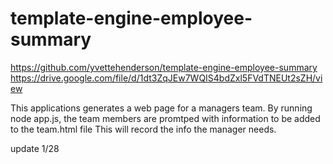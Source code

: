 # template-engine-employee-summary

https://github.com/yvettehenderson/template-engine-employee-summary
https://drive.google.com/file/d/1dt3ZqJEw7WQIS4bdZxl5FVdTNEUt2sZH/view


This applications generates a web page for a managers team. 
By running node app.js, the team members are promtped with information to be added to the team.html file
This will record the info the manager needs.


update 1/28